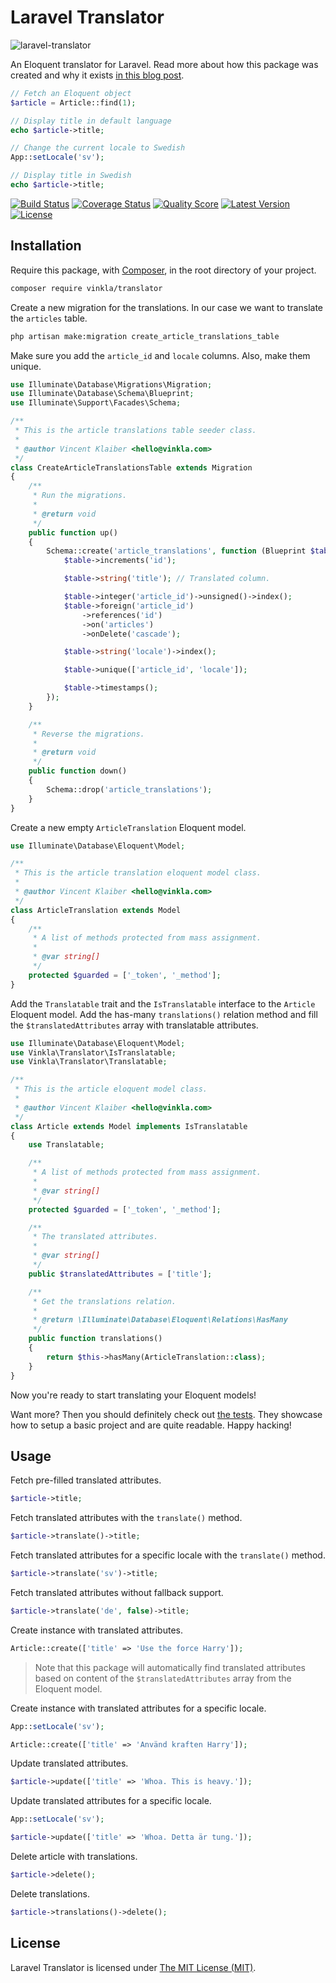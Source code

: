 Laravel Translator
==================

![laravel-translator](https://cloud.githubusercontent.com/assets/499192/7440607/b7c867cc-f0bf-11e4-9d13-0ce90882ae14.png)

An Eloquent translator for Laravel. Read more about how this package was created and why it exists [in this blog post](http://vinkla.com/2014/11/laravel-translator/).

```php
// Fetch an Eloquent object
$article = Article::find(1);

// Display title in default language
echo $article->title;

// Change the current locale to Swedish
App::setLocale('sv');

// Display title in Swedish
echo $article->title;
```

[![Build Status](https://img.shields.io/travis/vinkla/translator/master.svg?style=flat)](https://travis-ci.org/vinkla/translator)
[![Coverage Status](https://img.shields.io/scrutinizer/coverage/g/vinkla/translator.svg?style=flat)](https://scrutinizer-ci.com/g/vinkla/translator/code-structure)
[![Quality Score](https://img.shields.io/scrutinizer/g/vinkla/translator.svg?style=flat)](https://scrutinizer-ci.com/g/vinkla/translator)
[![Latest Version](https://img.shields.io/github/release/vinkla/translator.svg?style=flat)](https://github.com/vinkla/translator/releases)
[![License](https://img.shields.io/packagist/l/vinkla/translator.svg?style=flat)](https://packagist.org/packages/vinkla/translator)

## Installation
Require this package, with [Composer](https://getcomposer.org/), in the root directory of your project.

```bash
composer require vinkla/translator
```

Create a new migration for the translations. In our case we want to translate the `articles` table.

```bash
php artisan make:migration create_article_translations_table
```

Make sure you add the `article_id` and `locale` columns. Also, make them unique.

```php
use Illuminate\Database\Migrations\Migration;
use Illuminate\Database\Schema\Blueprint;
use Illuminate\Support\Facades\Schema;

/**
 * This is the article translations table seeder class.
 *
 * @author Vincent Klaiber <hello@vinkla.com>
 */
class CreateArticleTranslationsTable extends Migration
{
    /**
     * Run the migrations.
     *
     * @return void
     */
    public function up()
    {
        Schema::create('article_translations', function (Blueprint $table) {
            $table->increments('id');

            $table->string('title'); // Translated column.

            $table->integer('article_id')->unsigned()->index();
            $table->foreign('article_id')
                ->references('id')
                ->on('articles')
                ->onDelete('cascade');

            $table->string('locale')->index();

            $table->unique(['article_id', 'locale']);

            $table->timestamps();
        });
    }

    /**
     * Reverse the migrations.
     *
     * @return void
     */
    public function down()
    {
        Schema::drop('article_translations');
    }
}
```

Create a new empty `ArticleTranslation` Eloquent model.

```php
use Illuminate\Database\Eloquent\Model;

/**
 * This is the article translation eloquent model class.
 *
 * @author Vincent Klaiber <hello@vinkla.com>
 */
class ArticleTranslation extends Model
{
    /**
     * A list of methods protected from mass assignment.
     *
     * @var string[]
     */
    protected $guarded = ['_token', '_method'];
}

```

Add the `Translatable` trait and the `IsTranslatable` interface to the `Article` Eloquent model. Add the has-many `translations()` relation method and fill the `$translatedAttributes` array with translatable attributes.

```php
use Illuminate\Database\Eloquent\Model;
use Vinkla\Translator\IsTranslatable;
use Vinkla\Translator\Translatable;

/**
 * This is the article eloquent model class.
 *
 * @author Vincent Klaiber <hello@vinkla.com>
 */
class Article extends Model implements IsTranslatable
{
    use Translatable;

    /**
     * A list of methods protected from mass assignment.
     *
     * @var string[]
     */
    protected $guarded = ['_token', '_method'];

    /**
     * The translated attributes.
     *
     * @var string[]
     */
    public $translatedAttributes = ['title'];

    /**
     * Get the translations relation.
     *
     * @return \Illuminate\Database\Eloquent\Relations\HasMany
     */
    public function translations()
    {
        return $this->hasMany(ArticleTranslation::class);
    }
}
```

Now you're ready to start translating your Eloquent models!

Want more? Then you should definitely check out [the tests](tests). They showcase how to setup a basic project and are quite readable. Happy hacking!

## Usage

Fetch pre-filled translated attributes.

```php
$article->title;
```

Fetch translated attributes with the `translate()` method.

```php
$article->translate()->title;
```

Fetch translated attributes for a specific locale with the `translate()` method.

```php
$article->translate('sv')->title;
```

Fetch translated attributes without fallback support.

```php
$article->translate('de', false)->title;
```

Create instance with translated attributes.

```php
Article::create(['title' => 'Use the force Harry']);
```

> Note that this package will automatically find translated attributes based on content of the `$translatedAttributes` array from the Eloquent model.

Create instance with translated attributes for a specific locale.

```php
App::setLocale('sv');

Article::create(['title' => 'Använd kraften Harry']);
```

Update translated attributes.

```php
$article->update(['title' => 'Whoa. This is heavy.']);
```

Update translated attributes for a specific locale.

```php
App::setLocale('sv');

$article->update(['title' => 'Whoa. Detta är tung.']);
```

Delete article with translations.

```php
$article->delete();
```

Delete translations.

```php
$article->translations()->delete();
```

## License

Laravel Translator is licensed under [The MIT License (MIT)](LICENSE).
